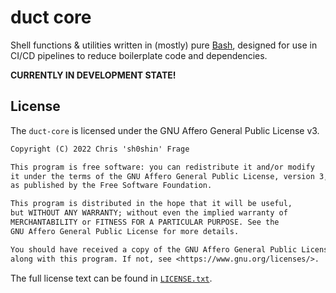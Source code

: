 [//]: # ( vim: set ft=markdown : )

# duct core

Shell functions & utilities written in (mostly) pure [Bash][bash], designed
for use in CI/CD pipelines to reduce boilerplate code and dependencies.

**CURRENTLY IN DEVELOPMENT STATE!**

## License

The `duct-core` is licensed under the GNU Affero General Public License v3.

```txt
Copyright (C) 2022 Chris 'sh0shin' Frage

This program is free software: you can redistribute it and/or modify
it under the terms of the GNU Affero General Public License, version 3,
as published by the Free Software Foundation.

This program is distributed in the hope that it will be useful,
but WITHOUT ANY WARRANTY; without even the implied warranty of
MERCHANTABILITY or FITNESS FOR A PARTICULAR PURPOSE. See the
GNU Affero General Public License for more details.

You should have received a copy of the GNU Affero General Public License
along with this program. If not, see <https://www.gnu.org/licenses/>.
```

The full license text can be found in [`LICENSE.txt`](LICENSE.txt).

[bash]: https://www.gnu.org/software/bash/
